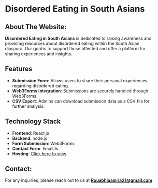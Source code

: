 # Disordered Eating in South Asians

## About The Website:
**Disordered Eating in South Asians** is dedicated to raising awareness and providing resources about disordered eating within the South Asian diaspora. Our goal is to support those affected and offer a platform for sharing experiences and insights.

## Features
- **Submission Form**: Allows users to share their personal experiences regarding disordered eating.
- **Web3Forms Integration**: Submissions are securely handled through Web3Forms.
- **CSV Export**: Admins can download submission data as a CSV file for further analysis.

## Technology Stack
- **Frontend**: React.js
- **Backend**: node.js
- **Form Submission**: Web3Forms
- **Contact Form**: EmailJs
- **Hosting**: [Click here to view](https://eating-dissorders-website-y3qx.vercel.app/)

## Contact:
For any inquiries, please reach out to us at **Rouabhiaamira21@gmail.com**.
